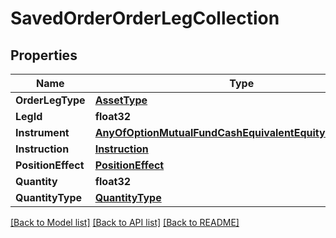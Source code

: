 # SavedOrderOrderLegCollection

## Properties

Name | Type | Description | Notes
------------ | ------------- | ------------- | -------------
**OrderLegType** | [**AssetType**](AssetType.md) |  | [optional] 
**LegId** | **float32** |  | [optional] 
**Instrument** | [**AnyOfOptionMutualFundCashEquivalentEquityFixedIncome**](anyOf&lt;Option,MutualFund,CashEquivalent,Equity,FixedIncome&gt;.md) |  | [optional] 
**Instruction** | [**Instruction**](Instruction.md) |  | [optional] 
**PositionEffect** | [**PositionEffect**](PositionEffect.md) |  | [optional] 
**Quantity** | **float32** |  | [optional] 
**QuantityType** | [**QuantityType**](QuantityType.md) |  | [optional] 

[[Back to Model list]](../README.md#documentation-for-models) [[Back to API list]](../README.md#documentation-for-api-endpoints) [[Back to README]](../README.md)


